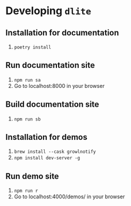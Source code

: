 # Developing `dlite`

## Installation for documentation

1. `poetry install`

## Run documentation site

1. `npm run sa`
1. Go to localhost:8000 in your browser

## Build documentation site

1. `npm run sb`

## Installation for demos

1. `brew install --cask growlnotify`
1. `npm install dev-server -g`

## Run demo site

1. `npm run r`
1. Go to localhost:4000/demos/ in your browser

